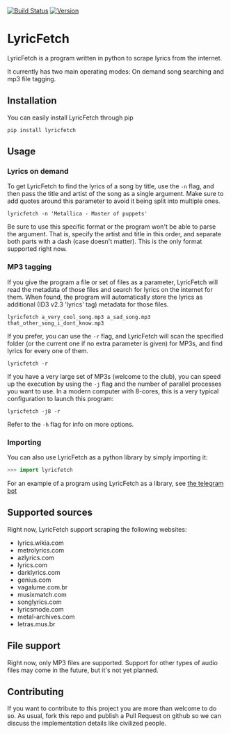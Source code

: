 [![Build Status](https://travis-ci.org/ocaballeror/LyricFetch.svg?branch=master)](https://travis-ci.org/ocaballeror/LyricFetch)
[![Version](https://img.shields.io/pypi/v/lyricfetch.svg)](https://img.shields.io/pypi/v/lyricfetch.svg)
# LyricFetch
LyricFetch is a program written in python to scrape lyrics from the internet.

It currently has two main operating modes: On demand song searching and mp3 file
tagging.


## Installation
You can easily install LyricFetch through pip

```
pip install lyricfetch
```

## Usage
### Lyrics on demand
To get LyricFetch to find the lyrics of a song by title, use the `-n` flag, and
then pass the title and artist of the song as a single argument. Make sure to
add quotes around this parameter to avoid it being split into multiple ones.

```
lyricfetch -n 'Metallica - Master of puppets'
```

Be sure to use this specific format or the program won't be able to parse the
argument. That is, specify the artist and title in this order, and separate both
parts with a dash (case doesn't matter). This is the only format supported right
now.

### MP3 tagging
If you give the program a file or set of files as a parameter, LyricFetch will
read the metadata of those files and search for lyrics on the internet for them.
When found, the program will automatically store the lyrics as additional (ID3
v2.3 'lyrics' tag) metadata for those files.

```
lyricfetch a_very_cool_song.mp3 a_sad_song.mp3 that_other_song_i_dont_know.mp3
```

If you prefer, you can use the `-r` flag, and LyricFetch will scan the specified
folder (or the current one if no extra parameter is given) for MP3s, and find
lyrics for every one of them.

```
lyricfetch -r
```

If you have a very large set of MP3s (welcome to the club), you can speed up the
execution by using the `-j` flag and the number of parallel processes you want
to use. In a modern computer with 8-cores, this is a very typical configuration
to launch this program:

```
lyricfetch -j8 -r
```

Refer to the `-h` flag for info on more options.

### Importing
You can also use LyricFetch as a python library by simply importing it:

```python
>>> import lyricfetch
```

For an example of a program using LyricFetch as a library, see
[the telegram bot](https://github.com/ocaballeror/LyricFetch-Bot)

## Supported sources
Right now, LyricFetch support scraping the following websites:

* lyrics.wikia.com
* metrolyrics.com
* azlyrics.com
* lyrics.com
* darklyrics.com
* genius.com
* vagalume.com.br
* musixmatch.com
* songlyrics.com
* lyricsmode.com
* metal-archives.com
* letras.mus.br

## File support
Right now, only MP3 files are supported. Support for other types of audio files
may come in the future, but it's not yet planned.

## Contributing
If you want to contribute to this project you are more than welcome to do so. As
usual, fork this repo and publish a Pull Request on github so we can discuss
the implementation details like civilized people.
